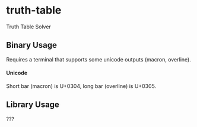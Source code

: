 # truth-table

Truth Table Solver

## Binary Usage

Requires a terminal that supports some unicode outputs (macron, overline). 

#### Unicode

Short bar (macron) is U+0304, long bar (overline) is U+0305.

## Library Usage

???

